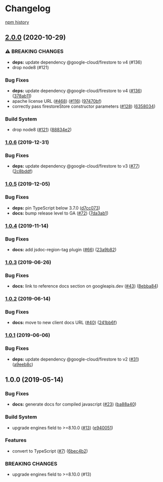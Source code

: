 # Changelog

[npm history][1]

[1]: https://www.npmjs.com/package/@google-cloud/connect-firestore?activeTab=versions

## [2.0.0](https://www.github.com/googleapis/nodejs-firestore-session/compare/v1.0.6...v2.0.0) (2020-10-29)


### ⚠ BREAKING CHANGES

* **deps:** update dependency @google-cloud/firestore to v4 (#136)
* drop node8 (#121)

### Bug Fixes

* **deps:** update dependency @google-cloud/firestore to v4 ([#136](https://www.github.com/googleapis/nodejs-firestore-session/issues/136)) ([378ab11](https://www.github.com/googleapis/nodejs-firestore-session/commit/378ab112f1d67525897c7331cdae8d3c1452ea09))
* apache license URL ([#468](https://www.github.com/googleapis/nodejs-firestore-session/issues/468)) ([#116](https://www.github.com/googleapis/nodejs-firestore-session/issues/116)) ([97470bf](https://www.github.com/googleapis/nodejs-firestore-session/commit/97470bf0e6811b608a64a0fae732c5d846887a9f))
* correctly pass firestoreStore constructor parameters ([#128](https://www.github.com/googleapis/nodejs-firestore-session/issues/128)) ([6358034](https://www.github.com/googleapis/nodejs-firestore-session/commit/63580348838622f4d9420089bc298b4f382466d2))


### Build System

* drop node8 ([#121](https://www.github.com/googleapis/nodejs-firestore-session/issues/121)) ([88834e2](https://www.github.com/googleapis/nodejs-firestore-session/commit/88834e2cc5d4189ca893f6bb387a50df2314922d))

### [1.0.6](https://www.github.com/googleapis/nodejs-firestore-session/compare/v1.0.5...v1.0.6) (2019-12-31)


### Bug Fixes

* **deps:** update dependency @google-cloud/firestore to v3 ([#77](https://www.github.com/googleapis/nodejs-firestore-session/issues/77)) ([2c8bddf](https://www.github.com/googleapis/nodejs-firestore-session/commit/2c8bddf82df0d1877183216ef8543774e4b61170))

### [1.0.5](https://www.github.com/googleapis/nodejs-firestore-session/compare/v1.0.4...v1.0.5) (2019-12-05)


### Bug Fixes

* **deps:** pin TypeScript below 3.7.0 ([d7cc073](https://www.github.com/googleapis/nodejs-firestore-session/commit/d7cc07310eb30af04d754b2ba79e6ae56baefa83))
* **docs:** bump release level to GA ([#72](https://www.github.com/googleapis/nodejs-firestore-session/issues/72)) ([7da3ab1](https://www.github.com/googleapis/nodejs-firestore-session/commit/7da3ab12b357d5d4065081ddca3227e6e7df3dc6))

### [1.0.4](https://www.github.com/googleapis/nodejs-firestore-session/compare/v1.0.3...v1.0.4) (2019-11-14)


### Bug Fixes

* **docs:** add jsdoc-region-tag plugin ([#66](https://www.github.com/googleapis/nodejs-firestore-session/issues/66)) ([23a9b82](https://www.github.com/googleapis/nodejs-firestore-session/commit/23a9b82d607ae97cfe2be76a5a2a1888c211f3d2))

### [1.0.3](https://www.github.com/googleapis/nodejs-firestore-session/compare/v1.0.2...v1.0.3) (2019-06-26)


### Bug Fixes

* **docs:** link to reference docs section on googleapis.dev ([#43](https://www.github.com/googleapis/nodejs-firestore-session/issues/43)) ([8ebba84](https://www.github.com/googleapis/nodejs-firestore-session/commit/8ebba84))

### [1.0.2](https://www.github.com/googleapis/nodejs-firestore-session/compare/v1.0.1...v1.0.2) (2019-06-14)


### Bug Fixes

* **docs:** move to new client docs URL ([#40](https://www.github.com/googleapis/nodejs-firestore-session/issues/40)) ([241bb6f](https://www.github.com/googleapis/nodejs-firestore-session/commit/241bb6f))

### [1.0.1](https://www.github.com/googleapis/nodejs-firestore-session/compare/v1.0.0...v1.0.1) (2019-06-06)


### Bug Fixes

* **deps:** update dependency @google-cloud/firestore to v2 ([#31](https://www.github.com/googleapis/nodejs-firestore-session/issues/31)) ([a9eeb8c](https://www.github.com/googleapis/nodejs-firestore-session/commit/a9eeb8c))

## 1.0.0 (2019-05-14)


### Bug Fixes

* **docs:** generate docs for compiled javascript ([#23](https://www.github.com/googleapis/nodejs-firestore-session/issues/23)) ([ba88a40](https://www.github.com/googleapis/nodejs-firestore-session/commit/ba88a40))


### Build System

* upgrade engines field to >=8.10.0 ([#13](https://www.github.com/googleapis/nodejs-firestore-session/issues/13)) ([e940051](https://www.github.com/googleapis/nodejs-firestore-session/commit/e940051))


### Features

* convert to TypeScript ([#7](https://www.github.com/googleapis/nodejs-firestore-session/issues/7)) ([6bec4b2](https://www.github.com/googleapis/nodejs-firestore-session/commit/6bec4b2))


### BREAKING CHANGES

* upgrade engines field to >=8.10.0 (#13)
